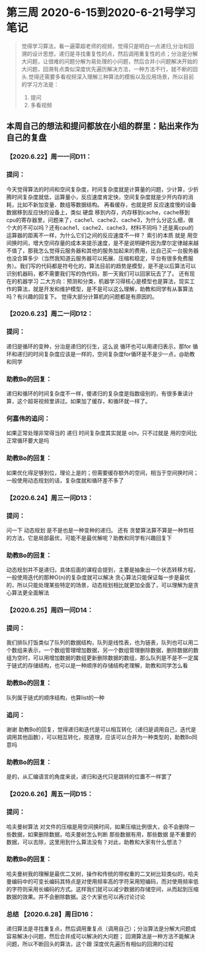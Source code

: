 # 第三周 2020-6-15到2020-6-21号学习笔记
>觉得学习算法，看一遍覃超老师的视频，觉得只是明白一点递归,分治和回溯的设计思想，递归是寻找重复性的点，然后调用重复性的点；分治是分解大问题，让很难的问题分解为易处理的小问题，然后合并小问题解决开始的大问题，回溯有点类似深度优先遍历解决方法，一种方法不行，就不断的回头.觉得还需要多看视频深入理解三种算法的模板以及应用场景，所以目前的学习方法是：  
>1. 提问   
>2. 多看视频  

## 本周自己的想法和提问都放在小组的群里：贴出来作为自己的复盘

### 【2020.6.22】周一一问D11：
### 提问：
今天觉得算法的时间和空间复杂度，时间复杂度就是计算量的问题，少计算，少折腾时间复杂度就低，运算量小，反应速度肯定快，空间复杂度就是少开内存的消耗，比如不新加变量、数组等数据结构。
再看缓存，也就是把 反应速度慢的设备数据移到反应快的设备上，类似 硬盘 移到内存，内存移到cache，cache移到cpu的寄存器里，问题来了，cache1、cache2、cache3，为什么分这么细，做个大的不可以吗？还有cache1、cache2、cache3，材料不同吗？还是离cpu的运算器的距离不一样，为什么它们之间的反应速度不一样？
索引的本质 就是 用空间换时间，增大空间存量的成本来提示速度，是不是说明硬件因为摩尔定律越来越不值了，那我怎么觉得云服务器和其他的服务加起来的费用，比自己买一台服务器也没合算多少（当然我知道云服务器可以拓展、压缩和稳定，平台有很多免费服务）。我们写的代码都是符号化的，算法目前的趋势是模型，是不是以后算法可以识别机器码，都不需要我们写的伪代码，那一天我们可以回家玩去了了。
还有现在的机器学习 二大方向：预测和分类，机器学习得核心是模型也是算法，现实工作的算法，就是开发和维护模型，是不是可以这么理解，助教和同学有从事算法吗？有兴趣的回复下。
觉得大部分计算机的问题都是有原因的。


### 【2020.6.23】周二一问D12：
### 提问：
递归是循环的变种，分治是递归的衍生，这么说 循环也可以用递归表示，那for 循环和递归的时间复杂度应该是一样的，空间复杂度for循环是不是少一点，@助教和同学
### 助教Bo的回复：
递归和循环的时间复杂度不一样，傻递归的复杂度是指数级别的，有很多重读计算，这个超哥视频里讲过。如果加了缓存，和循环就一样了。
### 何嘉伟的追问：
如果正常处理非常得当的 递归 时间复杂度其实就是 o(n，只不过就是 用的空间比正常循环要大是吗
### 助教Bo的回复：
如果优化得足够到位，理论上是的；但需要缓存额外的空间，相当于空间换时间；一般使用动态规划的话，复杂度就和循环差不多了

### 【2020.6.24】周三一问D13：
### 提问：
问一下 动态规划 是不是也是一种变种的递归。
还有 贪婪算法算不算是一种剪枝的方法，它是局部最优，可能不是最优解呢？助教和同学有兴趣回复下
### 助教Bo的回复：
动态规划并不是递归，具体后面的课程会提到，主要是抽象出一个状态转移方程，一般使用迭代的那种O(n)的复杂度就可以解决
贪心算法只能保证每一步是最优的，所以只能处理某些特定的场景，动态规划相比就更加全面了，可以理解为是贪心算法更全面解法

### 【2020.6.25】周四一问D14：
### 提问：
我们排队打饭类似了队列的数据结构，队列是线性表，也为链表，队列也可以用二个数组来表示，一个数组管理增加数据，另一个数组管理删除数据，删除数据的数组为空时，可以用增加数据的数组更新删除数据的数组，那么队列是不是不一定属于链式的存储结构，也可以是一种顺序的存储结构老理解，助教和同学怎么看
### 助教Bo的回复：
队列属于链式的顺序结构，也算list的一种
### 追问：
谢谢 助教Bo的回复，觉得递归和迭代是可以相互转化（递归是调用自己，迭代是调用其他函数），可以相互转化，按道理，应该可以合并为一种类型的，助教Bo同意吗
### 助教Bo的回复：
是的，从汇编语言的角度来说，递归和迭代只是跳转的位置不一样罢了

### 【2020.6.26】周五一问D15：
### 提问：
哈夫曼树算法 对文件的压缩是用空间换时间，如果压缩比例很大，会不会删除一些数据，如果删除数据，哈夫曼树怎么判断 那些数据有用，那些数据 是不重要的数据，可以去除，这里用到什么算法没有？对此，助教和大家有什么想法？
### 助教Bo的回复：
哈夫曼树我的理解是最优二叉树，操作和传统的带权重的二叉树比较类似的，哈夫曼编码中的可变长编码其特点是对使用频率高的字符采用短编码，而对使用频率低的字符则采用长编码的方式。这样我们就可以减少数据的存储空间，从而起到压缩数据的效果。并不会删除数据。这个大家也可以再讨论讨论

### 总结 【2020.6.28】周日D16：
递归算法是寻找重复点，然后调用重复点（调用自己）；分治算法是分解大问题成容易解决小问题，然后合并成可以解决的大问题；
回溯算法是一种方法不能解决问题，所以不断回头的算法，这个跟 深度优先遍历有相似的回溯的过程
